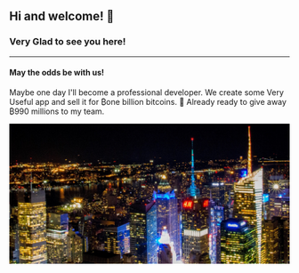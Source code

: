 ## Hi and welcome! 👋
### Very Glad to see you here!
---
#### May the odds be with us!

Maybe one day I'll become a professional developer. We create some Very Useful app and sell it for ₿one billion bitcoins. :rocket:  Already ready to give away ₿990 millions to my team.

![BG image for my page](https://github.com/Hacking-NASSA-with-HTML/Hacking-NASSA-with-HTML/blob/main/bg.jpg)
<!--
**Hacking-NASSA-with-HTML/Hacking-NASSA-with-HTML** is a ✨ _special_ ✨ repository because its `README.md` (this file) appears on your GitHub profile.

Here are some ideas to get you started:

- 🔭 I’m currently working on ...
- 🌱 I’m currently learning ...
- 👯 I’m looking to collaborate on ...
- 🤔 I’m looking for help with ...
- 💬 Ask me about ...
- 📫 How to reach me: ...
- 😄 Pronouns: ...
- ⚡ Fun fact: ...
-->
